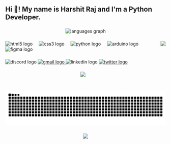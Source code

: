 <h2 align="left">Hi 👋! My name is Harshit Raj and I'm a Python Developer.</h2>

###

<div align="center">
  <img src="https://github-readme-stats.vercel.app/api/top-langs?username=TheHarshitRaj&locale=en&hide_title=false&layout=compact&card_width=320&langs_count=5&theme=dracula&hide_border=false" height="150" alt="languages graph"  />
</div>

###

<img align="right" height="150" src="https://media2.giphy.com/media/v1.Y2lkPTc5MGI3NjExOWs2NnoyNHV4NHJkaDRkcWs5NGRvczBrNXR3M2xpenFnaHNocm1lbCZlcD12MV9pbnRlcm5hbF9naWZfYnlfaWQmY3Q9Zw/PmLSyM6uVcY0na0yiZ/giphy.gif"  />

###

<div align="left">
  <img src="https://cdn.jsdelivr.net/gh/devicons/devicon/icons/html5/html5-original.svg" height="30" alt="html5 logo"  />
  <img width="12" />
  <img src="https://cdn.jsdelivr.net/gh/devicons/devicon/icons/css3/css3-original.svg" height="30" alt="css3 logo"  />
  <img width="12" />
  <img src="https://cdn.jsdelivr.net/gh/devicons/devicon/icons/python/python-original.svg" height="30" alt="python logo"  />
  <img width="12" />
  <img src="https://cdn.jsdelivr.net/gh/devicons/devicon/icons/arduino/arduino-original.svg" height="30" alt="arduino logo"  />
  <img width="12" />
  <img src="https://cdn.jsdelivr.net/gh/devicons/devicon/icons/figma/figma-original.svg" height="30" alt="figma logo"  />
</div>

###

<div align="left">
  <img src="https://img.shields.io/static/v1?message=Discord&logo=discord&label=&color=7289DA&logoColor=white&labelColor=&style=for-the-badge" height="35" alt="discord logo"  />
  <a href="mailto:harshit.raj.8086@gmail.com" target="_blank">
    <img src="https://img.shields.io/static/v1?message=Gmail&logo=gmail&label=&color=D14836&logoColor=white&labelColor=&style=for-the-badge" height="35" alt="gmail logo"  />
  </a>
  <img src="https://img.shields.io/static/v1?message=LinkedIn&logo=linkedin&label=&color=0077B5&logoColor=white&labelColor=&style=for-the-badge" height="35" alt="linkedin logo"  />
  <a href="https://x.com/harshitraj_me" target="_blank">
    <img src="https://img.shields.io/static/v1?message=Twitter&logo=twitter&label=&color=1DA1F2&logoColor=white&labelColor=&style=for-the-badge" height="35" alt="twitter logo"  />
  </a>
</div>

###

<div align="center">
  <img src="https://profile-counter.glitch.me/TheHarshitRaj/count.svg?"  />
</div>

###

<br clear="both">

<img src="https://raw.githubusercontent.com/TheHarshitRaj/TheHarshitRaj/output/snake.svg" alt="Snake animation" />

###

<div align="center">
  <img height="200" src="https://i.ibb.co/XZcHQZHV/RDT-20250603-223849770811270622616032.gif"  />
</div>

###
